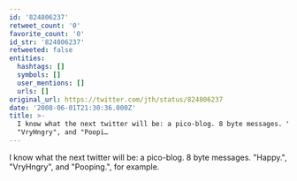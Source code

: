 ```yaml
---
id: '824806237'
retweet_count: '0'
favorite_count: '0'
id_str: '824806237'
retweeted: false
entities:
  hashtags: []
  symbols: []
  user_mentions: []
  urls: []
original_url: https://twitter.com/jth/status/824806237
date: '2008-06-01T21:30:36.000Z'
title: >-
  I know what the next twitter will be: a pico-blog. 8 byte messages. "Happy.",
  "VryHngry", and "Poopi…
---
```


I know what the next twitter will be: a pico-blog. 8 byte messages. "Happy.", "VryHngry", and "Pooping.", for example.